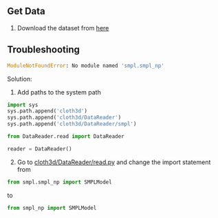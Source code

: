 ## Get Data

1. Download the dataset from [here](https://cvcuab-my.sharepoint.com/personal/mmadadi_cvc_uab_cat/_layouts/15/onedrive.aspx?id=%2Fpersonal%2Fmmadadi%5Fcvc%5Fuab%5Fcat%2FDocuments%2Fcloth3d%2B%2B%5Fsubset%2Ezip&parent=%2Fpersonal%2Fmmadadi%5Fcvc%5Fuab%5Fcat%2FDocuments&ga=1)


## Troubleshooting

```python
ModuleNotFoundError: No module named 'smpl.smpl_np'
```
Solution: 

1. Add paths to the system path
```python
import sys
sys.path.append('cloth3d')
sys.path.append('cloth3d/DataReader')
sys.path.append('cloth3d/DataReader/smpl')

from DataReader.read import DataReader

reader = DataReader()
```
2. Go to [cloth3d/DataReader/read.py](cloth3d/DataReader/read.py) and change the import statement from 
```python
from smpl.smpl_np import SMPLModel
```
to 
```python
from smpl_np import SMPLModel
```